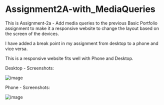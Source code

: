 # Assignment2A-with_MediaQueries
 This is Assignment-2a - Add media queries to the previous Basic Portfolio assignment to make it a responsive website to 
 change the layout based on the screen of the devices.

I have added a break point in my assignment from desktop to a phone and vice versa.

This is a responsive website fits well with Phone and Desktop.

Desktop - Screenshots:

![image](https://user-images.githubusercontent.com/26657683/45128411-e3f5cb00-b14b-11e8-8939-b0ae60aefe31.png)

Phone - Screenshots:

![image](https://user-images.githubusercontent.com/26657683/45128468-346d2880-b14c-11e8-92b5-4ecb80e3b4f5.png)


